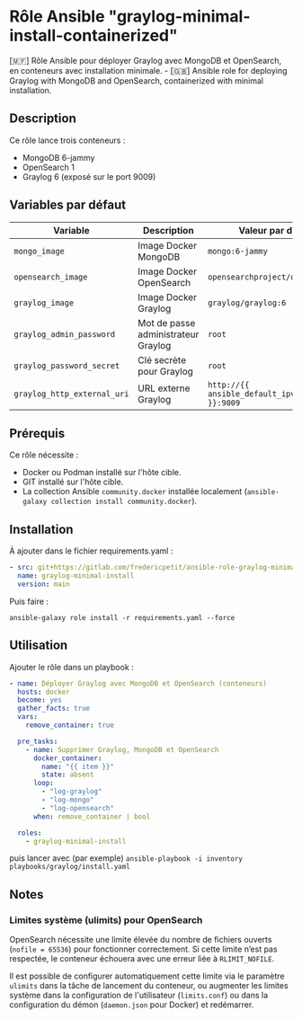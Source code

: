 # Rôle Ansible "graylog-minimal-install-containerized"

[🇲🇫] Rôle Ansible pour déployer Graylog avec MongoDB et OpenSearch, en conteneurs avec installation minimale. - [🇬🇧] Ansible role for deploying Graylog with MongoDB and OpenSearch, containerized with minimal installation.

## Description

Ce rôle lance trois conteneurs :
- MongoDB 6-jammy
- OpenSearch 1
- Graylog 6 (exposé sur le port 9009)

## Variables par défaut

| Variable                    | Description                         | Valeur par défaut                                |
|-----------------------------|-------------------------------------|--------------------------------------------------|
| `mongo_image`               | Image Docker MongoDB                | `mongo:6-jammy`                                  |
| `opensearch_image`          | Image Docker OpenSearch             | `opensearchproject/opensearch:1`                 |
| `graylog_image`             | Image Docker Graylog                | `graylog/graylog:6`                              |
| `graylog_admin_password`    | Mot de passe administrateur Graylog | `root`                                           |
| `graylog_password_secret`   | Clé secrète pour Graylog            | `root`                                           |
| `graylog_http_external_uri` | URL externe Graylog                 | `http://{{ ansible_default_ipv4.address }}:9009` |

## Prérequis

Ce rôle nécessite :
- Docker ou Podman installé sur l'hôte cible.
- GIT installé sur l'hôte cible.
- La collection Ansible `community.docker` installée localement (`ansible-galaxy collection install community.docker`).

## Installation

À ajouter dans le fichier requirements.yaml :

```yaml
- src: git+https://gitlab.com/fredericpetit/ansible-role-graylog-minimal-install-containerized.git
  name: graylog-minimal-install
  version: main
```

Puis faire :

`ansible-galaxy role install -r requirements.yaml --force`

## Utilisation

Ajouter le rôle dans un playbook :

```yaml
- name: Déployer Graylog avec MongoDB et OpenSearch (conteneurs)
  hosts: docker
  become: yes
  gather_facts: true
  vars:
    remove_container: true

  pre_tasks:
    - name: Supprimer Graylog, MongoDB et OpenSearch
      docker_container:
        name: "{{ item }}"
        state: absent
      loop:
        - "log-graylog"
        - "log-mongo"
        - "log-opensearch"
      when: remove_container | bool

  roles:
    - graylog-minimal-install
```

puis lancer avec (par exemple) `ansible-playbook -i inventory playbooks/graylog/install.yaml`

## Notes

### Limites système (ulimits) pour OpenSearch

OpenSearch nécessite une limite élevée du nombre de fichiers ouverts (`nofile = 65536`) pour fonctionner correctement. Si cette limite n’est pas respectée, le conteneur échouera avec une erreur liée à `RLIMIT_NOFILE`.

Il est possible de configurer automatiquement cette limite via le paramètre `ulimits` dans la tâche de lancement du conteneur, ou augmenter les limites système dans la configuration de l'utilisateur (`limits.conf`) ou dans la configuration du démon (`daemon.json` pour Docker) et redémarrer.